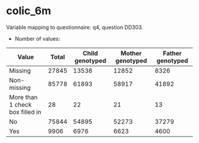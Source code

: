 # colic_6m
Variable mapping to questionnaire: q4, question DD303.
- Number of values:

| Value | Total | Child genotyped | Mother genotyped | Father genotyped |
| ----- | ----- | --------------- | ---------------- | ---------------- |
| Missing | 27845 | 13538 | 12852 | 8326 |
| Non-missing | 85778 | 61893 | 58917 | 41892 |
| More than 1 check box filled in | 28 | 22 | 21 |13 |
| No | 75844 | 54895 | 52273 |37279 |
| Yes | 9906 | 6976 | 6623 |4600 |



